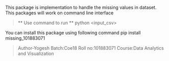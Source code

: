 
This package is implementation to handle the missing values in dataset.
This packages will work on command line interface
>** Use command to run ** python <package name> <input_csv>


You can install this package using following command
pip install missing_101883071



> Author-Yogesh         Batch:Coe18      Roll no:101883071         Course:Data Analytics and Visualization
